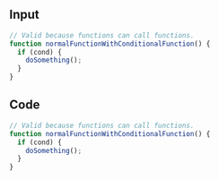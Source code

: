 
## Input

```javascript
// Valid because functions can call functions.
function normalFunctionWithConditionalFunction() {
  if (cond) {
    doSomething();
  }
}

```

## Code

```javascript
// Valid because functions can call functions.
function normalFunctionWithConditionalFunction() {
  if (cond) {
    doSomething();
  }
}

```
      